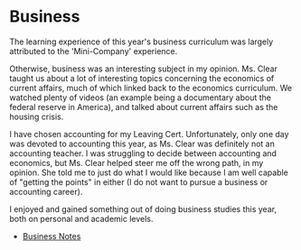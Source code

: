 <html>
<h1>Business</h1>
<body>
  <p>The learning experience of this year's business curriculum was largely attributed to the 'Mini-Company' experience.</p> 
  <p>Otherwise, business was an interesting subject in my opinion. Ms. Clear taught us about a lot of interesting topics concerning the economics of current affairs, much of which linked back to the economics curriculum. We watched plenty of videos (an example being a documentary about the federal reserve in America), and talked about current affairs such as the housing crisis.</p>
  <p>I have chosen accounting for my Leaving Cert. Unfortunately, only one day was devoted to accounting this year, as Ms. Clear was definitely not an accounting teacher. I was struggling to decide between accounting and economics, but Ms. Clear helped steer me off the wrong path, in my opinion. She told me to just do what I would like because I am well capable of "getting the points" in either (I do not want to pursue a business or accounting career).</p>
  <p>I enjoyed and gained something out of doing business studies this year, both on personal and academic levels.</p>
  <ul><li><a href = "/pictures/business.pdf">Business Notes</a></li></ul>
</body>
</html>
